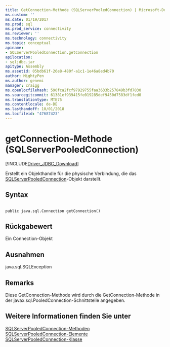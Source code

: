 ```yaml
---
title: GetConnection-Methode (SQLServerPooledConnection) | Microsoft-Dokumentation
ms.custom: ''
ms.date: 01/19/2017
ms.prod: sql
ms.prod_service: connectivity
ms.reviewer: ''
ms.technology: connectivity
ms.topic: conceptual
apiname:
- SQLServerPooledConnection.getConnection
apilocation:
- sqljdbc.jar
apitype: Assembly
ms.assetid: 05bdb61f-26e8-480f-a1c1-1e46a8ed4b70
author: MightyPen
ms.author: genemi
manager: craigg
ms.openlocfilehash: 590fca2fcf97929755faa3633b257849b3fd7030
ms.sourcegitcommit: 61381ef939415fe019285def9450d7583df1fed0
ms.translationtype: MTE75
ms.contentlocale: de-DE
ms.lasthandoff: 10/01/2018
ms.locfileid: "47687423"
---
```

# <a name="getconnection-method-sqlserverpooledconnection"></a>getConnection-Methode (SQLServerPooledConnection)
[!INCLUDE[Driver_JDBC_Download](../../../includes/driver_jdbc_download.md)]

  Erstellt ein Objekthandle für die physische Verbindung, die das [SQLServerPooledConnection](../../../connect/jdbc/reference/sqlserverpooledconnection-class.md)-Objekt darstellt.  
  
## <a name="syntax"></a>Syntax  
  
```  
  
public java.sql.Connection getConnection()  
```  
  
## <a name="return-value"></a>Rückgabewert  
 Ein Connection-Objekt  
  
## <a name="exceptions"></a>Ausnahmen  
 java.sql.SQLException  
  
## <a name="remarks"></a>Remarks  
 Diese GetConnection-Methode wird durch die GetConnection-Methode in der javax.sql.PooledConnection-Schnittstelle angegeben.  
  
## <a name="see-also"></a>Weitere Informationen finden Sie unter  
 [SQLServerPooledConnection-Methoden](../../../connect/jdbc/reference/sqlserverpooledconnection-methods.md)   
 [SQLServerPooledConnection-Elemente](../../../connect/jdbc/reference/sqlserverpooledconnection-members.md)   
 [SQLServerPooledConnection-Klasse](../../../connect/jdbc/reference/sqlserverpooledconnection-class.md)  
  
  
